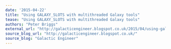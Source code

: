 ```yaml
---
date: '2015-04-22'
title: "Using GALAXY_SLOTS with multithreaded Galaxy tools"
tease: "Using GALAXY_SLOTS with multithreaded Galaxy tools"
authors: "Peter Briggs"
external_url: "http://galacticengineer.blogspot.co.uk/2015/04/using-galaxyslots-for-multithreaded_22.html"
source_blog_url: "http://galacticengineer.blogspot.co.uk/"
source_blog: "Galactic Engineer"
---
```


